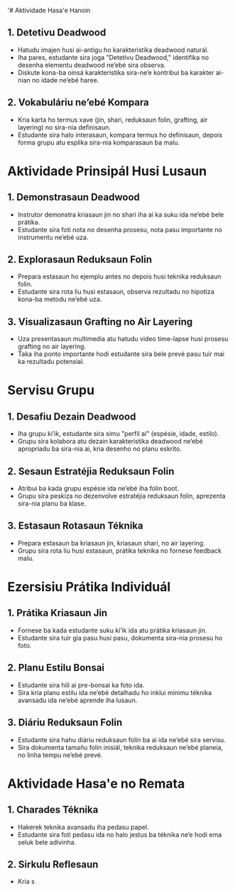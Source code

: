 '# Aktividade Hasa'e Hanoin

## 1. Detetivu Deadwood

- Hatudu imajen husi ai-antigu ho karakteristika deadwood naturál.
- Iha pares, estudante sira joga "Detetivu Deadwood," identifika no desenha elementu deadwood ne’ebé sira observa.
- Diskute kona-ba oinsá karakteristika sira-ne’e kontribui ba karakter ai-nian no idade ne’ebé haree.

## 2. Vokabuláriu ne’ebé Kompara

- Kria karta ho termus xave (jin, shari, reduksaun folin, grafting, air layering) no sira-nia definisaun.
- Estudante sira halo interasaun, kompara termus ho definisaun, depois forma grupu atu esplika sira-nia komparasaun ba malu.

# Aktividade Prinsipál Husi Lusaun

## 1. Demonstrasaun Deadwood

- Instrutor demonstra kriasaun jin no shari iha ai ka suku ida ne’ebé bele prátika.
- Estudante sira foti nota no desenha prosesu, nota pasu importante no instrumentu ne’ebé uza.

## 2. Explorasaun Reduksaun Folin

- Prepara estasaun ho ejemplu antes no depois husi teknika reduksaun folin.
- Estudante sira rota liu husi estasaun, observa rezultadu no hipotiza kona-ba metodu ne’ebé uza.

## 3. Visualizasaun Grafting no Air Layering

- Uza presentasaun multimedia atu hatudu video time-lapse husi prosesu grafting no air layering.
- Taka iha ponto importante hodi estudante sira bele prevé pasu tuir mai ka rezultadu potensial.

# Servisu Grupu

## 1. Desafiu Dezain Deadwood

- Iha grupu ki’ik, estudante sira simu "perfil ai" (espésie, idade, estilo).
- Grupu sira kolabora atu dezain karakteristika deadwood ne’ebé apropriadu ba sira-nia ai, kria desenho no planu eskrito.

## 2. Sesaun Estratéjia Reduksaun Folin

- Atribui ba kada grupu espésie ida ne’ebé iha folin boot.
- Grupu sira peskiza no dezenvolve estratéjia reduksaun folin, aprezenta sira-nia planu ba klase.

## 3. Estasaun Rotasaun Téknika

- Prepara estasaun ba kriasaun jin, kriasaun shari, no air layering.
- Grupu sira rota liu husi estasaun, prátika teknika no fornese feedback malu.

# Ezersisiu Prátika Individuál

## 1. Prátika Kriasaun Jin

- Fornese ba kada estudante suku ki’ik ida atu prátika kriasaun jin.
- Estudante sira tuir gía pasu husi pasu, dokumenta sira-nia prosesu ho foto.

## 2. Planu Estilu Bonsai

- Estudante sira hili ai pre-bonsai ka foto ida.
- Sira kria planu estilu ida ne’ebé detalhadu ho inklui mínimu téknika avansadu ida ne’ebé aprende iha lusaun.

## 3. Diáriu Reduksaun Folin

- Estudante sira hahu diáriu reduksaun folin ba ai ida ne’ebé sira servisu.
- Sira dokumenta tamañu folin inisiál, teknika reduksaun ne’ebé planeia, no linha tempu ne’ebé prevé.

# Aktividade Hasa'e no Remata

## 1. Charades Téknika

- Hakerek teknika avansadu iha pedasu papel.
- Estudante sira foti pedasu ida no halo jestus ba téknika ne’e hodi ema seluk bele adivinha.

## 2. Sirkulu Reflesaun

- Kria s
